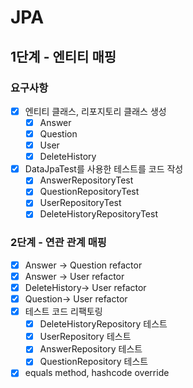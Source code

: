 # JPA

## 1단계 - 엔티티 매핑
### 요구사항
- [x] 엔티티 클래스, 리포지토리 클래스 생성
  - [x] Answer
  - [x] Question
  - [x] User
  - [x] DeleteHistory
- [x] DataJpaTest를 사용한 테스트를 코드 작성
  - [x] AnswerRepositoryTest
  - [x] QuestionRepositoryTest
  - [x] UserRepositoryTest
  - [x] DeleteHistoryRepositoryTest

### 2단계 - 연관 관계 매핑
- [x] Answer -> Question refactor
- [x] Answer -> User refactor
- [x] DeleteHistory-> User refactor
- [x] Question-> User refactor
- [x] 테스트 코드 리팩토링
  - [x] DeleteHistoryRepository 테스트
  - [x] UserRepository 테스트
  - [x] AnswerRepository 테스트
  - [x] QuestionRepository 테스트
- [x] equals method, hashcode override 
